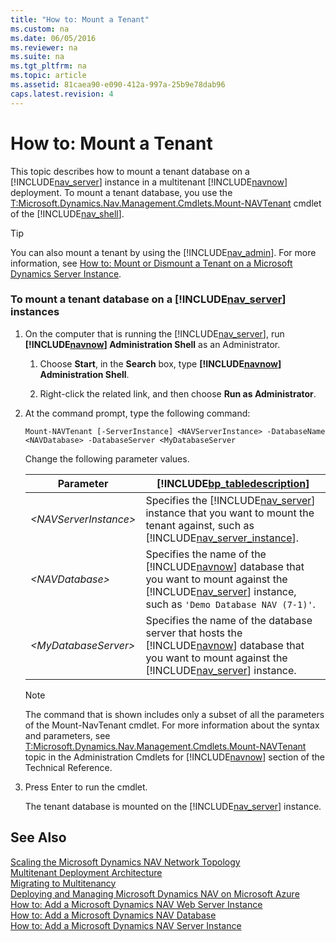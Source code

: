 ```yaml
---
title: "How to: Mount a Tenant"
ms.custom: na
ms.date: 06/05/2016
ms.reviewer: na
ms.suite: na
ms.tgt_pltfrm: na
ms.topic: article
ms.assetid: 81caea90-e090-412a-997a-25b9e78dab96
caps.latest.revision: 4
---
```

# How to: Mount a Tenant
This topic describes how to mount a tenant database on a [!INCLUDE[nav_server](includes/nav_server_md.md)] instance in a multitenant [!INCLUDE[navnow](includes/navnow_md.md)] deployment. To mount a tenant database, you use the [T:Microsoft.Dynamics.Nav.Management.Cmdlets.Mount\-NAVTenant](assetId:///T:Microsoft.Dynamics.Nav.Management.Cmdlets.Mount-NAVTenant) cmdlet of the [!INCLUDE[nav_shell](includes/nav_shell_md.md)].  
  
> [!TIP]  
>  You can also mount a tenant by using the [!INCLUDE[nav_admin](includes/nav_admin_md.md)]. For more information, see [How to: Mount or Dismount a Tenant on a Microsoft Dynamics Server Instance](../Topic/How%20to:%20Mount%20or%20Dismount%20a%20Tenant%20on%20a%20Microsoft%20Dynamics%20Server%20Instance.md).  
  
### To mount a tenant database on a [!INCLUDE[nav_server](includes/nav_server_md.md)] instances  
  
1.  On the computer that is running the [!INCLUDE[nav_server](includes/nav_server_md.md)], run **[!INCLUDE[navnow](includes/navnow_md.md)] Administration Shell** as an Administrator.  
  
    1.  Choose **Start**, in the **Search** box, type **[!INCLUDE[navnow](includes/navnow_md.md)] Administration Shell**.  
  
    2.  Right\-click the related link, and then choose **Run as Administrator**.  
  
2.  At the command prompt, type the following command:  
  
    ```  
    Mount-NAVTenant [-ServerInstance] <NAVServerInstance> -DatabaseName <NAVDatabase> -DatabaseServer <MyDatabaseServer  
    ```  
  
     Change the following parameter values.  
  
    |Parameter|[!INCLUDE[bp_tabledescription](includes/bp_tabledescription_md.md)]|  
    |---------------|---------------------------------------|  
    |*\<NAVServerInstance\>*|Specifies the [!INCLUDE[nav_server](includes/nav_server_md.md)] instance that you want to mount the tenant against, such as [!INCLUDE[nav_server_instance](includes/nav_server_instance_md.md)].|  
    |*\<NAVDatabase\>*|Specifies the name of the [!INCLUDE[navnow](includes/navnow_md.md)] database that you want to mount against the [!INCLUDE[nav_server](includes/nav_server_md.md)] instance, such as `'Demo Database NAV (7-1)'`.|  
    |*\<MyDatabaseServer\>*|Specifies the name of the database server that hosts the [!INCLUDE[navnow](includes/navnow_md.md)] database that you want to mount against the [!INCLUDE[nav_server](includes/nav_server_md.md)] instance.|  
  
    > [!NOTE]  
    >  The command that is shown includes only a subset of all the parameters of the Mount\-NavTenant cmdlet. For more information about the syntax and parameters, see [T:Microsoft.Dynamics.Nav.Management.Cmdlets.Mount\-NAVTenant](assetId:///T:Microsoft.Dynamics.Nav.Management.Cmdlets.Mount-NAVTenant) topic in the Administration Cmdlets for [!INCLUDE[navnow](includes/navnow_md.md)] section of the Technical Reference.  
  
3.  Press Enter to run the cmdlet.  
  
     The tenant database is mounted on the [!INCLUDE[nav_server](includes/nav_server_md.md)] instance.  
  
## See Also  
 [Scaling the Microsoft Dynamics NAV Network Topology](Scaling-the-Microsoft-Dynamics-NAV-Network-Topology.md)   
 [Multitenant Deployment Architecture](Multitenant-Deployment-Architecture.md)   
 [Migrating to Multitenancy](Migrating-to-Multitenancy.md)   
 [Deploying and Managing Microsoft Dynamics NAV on Microsoft Azure](Deploying-and-Managing-Microsoft-Dynamics-NAV-on-Microsoft-Azure.md)   
 [How to: Add a Microsoft Dynamics NAV Web Server Instance](../Topic/How%20to:%20Add%20a%20Microsoft%20Dynamics%20NAV%20Web%20Server%20Instance.md)   
 [How to: Add a Microsoft Dynamics NAV Database](../Topic/How%20to:%20Add%20a%20Microsoft%20Dynamics%20NAV%20Database.md)   
 [How to: Add a Microsoft Dynamics NAV Server Instance](../Topic/How%20to:%20Add%20a%20Microsoft%20Dynamics%20NAV%20Server%20Instance.md)